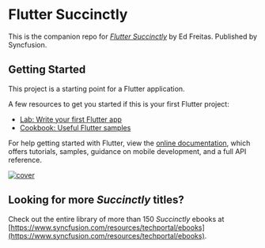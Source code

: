 # Flutter Succinctly
This is the companion repo for [*Flutter Succinctly*](https://www.syncfusion.com/ebooks/flutter) by Ed Freitas. Published by Syncfusion.

## Getting Started

This project is a starting point for a Flutter application.

A few resources to get you started if this is your first Flutter project:

- [Lab: Write your first Flutter app](https://flutter.io/docs/get-started/codelab)
- [Cookbook: Useful Flutter samples](https://flutter.io/docs/cookbook)

For help getting started with Flutter, view the [online documentation](https://flutter.io/docs), which offers tutorials, samples, guidance on mobile development, and a full API reference.

[![cover](https://github.com/SyncfusionSuccinctlyE-Books/Flutter-Succinctly/blob/master/Fluttercover.png)](https://www.syncfusion.com/ebooks/flutter)

## Looking for more _Succinctly_ titles?

Check out the entire library of more than 150 _Succinctly_ ebooks at [https://www.syncfusion.com/resources/techportal/ebooks](https://www.syncfusion.com/resources/techportal/ebooks).